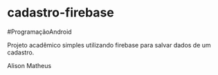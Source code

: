 # cadastro-firebase
#ProgramaçãoAndroid

Projeto acadêmico simples utilizando firebase para salvar dados de um cadastro.

Alison Matheus
